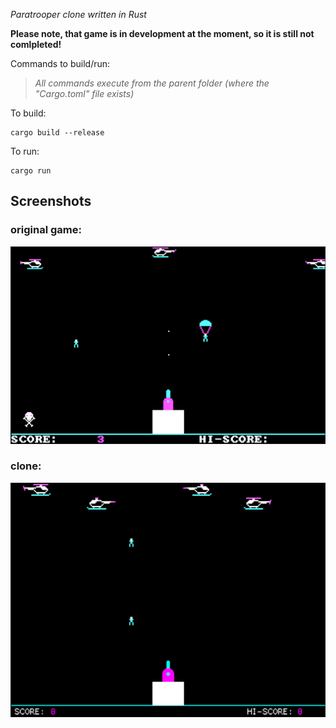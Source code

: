 _Paratrooper clone written in Rust_

**Please note, that game is in development at the moment, so it is still not comlpleted!**

Commands to build/run:

>_All commands execute from the parent folder (where the "Cargo.toml" file exists)_

To build: 
```shell
cargo build --release
```

To run: 
```shell
cargo run
```
## Screenshots
### original game:
![intro](screenshots/original.png)
### clone:
![gameplay1](screenshots/clone.png)